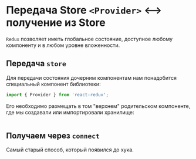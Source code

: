 # Передача Store `<Provider>` <--> получение из Store

`Redux` позволяет иметь глобальное состояние, доступное любому компоненту и в любом уровне вложенности.

## Передача `store`
Для передачи состояния дочерним компонентам нам понадобится специальный компонент библиотеки:
```javascript
import { Provider } from 'react-redux';
```

Его необходимо размещать в том "верхнем" родительском компоненте, где мы создавали или импортировали хранилище:  
```javascript

```

## Получаем через `connect`
Самый старый способ, который появился до хука.

